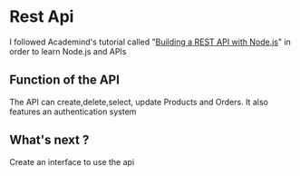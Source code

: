 <h1> Rest Api </h1>

<p>I followed Academind's tutorial called "<a href="https://www.youtube.com/playlist?list=PL55RiY5tL51q4D-B63KBnygU6opNPFk_q">Building a REST API with Node.js</a>" in order to learn Node.js and APIs</p>

<h2>Function of the API</h2>

<p>The API can create,delete,select, update Products and Orders.
It also features an authentication system</p>

<h2>What's next ?</h2>
<p>Create an interface to use the api</p>
